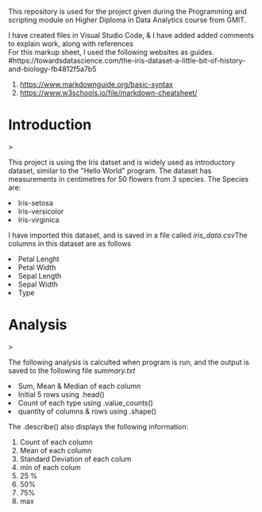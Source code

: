 <p>This repository is used for the project given during the Programming and scripting module on Higher Diploma in Data Analytics course from GMIT.</p>
<p>I have created files in Visual Studio Code, & I have added added comments to explain work, along with references<br>
For this markup sheet, I used the following websites as guides.<br>
#https://towardsdatascience.com/the-iris-dataset-a-little-bit-of-history-and-biology-fb4812f5a7b5
<ol>
<li><a href="#">https://www.markdownguide.org/basic-syntax</a></li>
<li><a href="#">https://www.w3schools.io/file/markdown-cheatsheet/</a></li></p>
</ol>

<H1>Introduction</H1>>
</p>This project is using the Iris datset and is widely used as introductory dataset, similar to the "Hello World" program. The dataset has measurements in centimetres for 50 flowers from 3 species. The Species are:</p>

<li>Iris-setosa</li>
<li>Iris-versicolor</li>
<li>Iris-virginica</li>

<p>I have imported this dataset, and is saved in a file called <em>iris_data.csv</em>The columns in this dataset are as follows</p>
<li>Petal Lenght</li>
<li>Petal Width</li>
<li>Sepal Length</li>
<li>Sepal Width</li>
<li>Type</li>
<H1>Analysis</H1>>

<p>The following analysis is calculted when program is run, and the output is saved to the following file <em>summary.txt</em>
<li>Sum, Mean & Median of each column</li>
<li>Initial 5 rows using .head()</li>
<li>Count of each type using .value_counts()</li>
<li>quantity of columns & rows using .shape()</li>
</p>
<p>The .describe() also displays the following information:
<ol>
<li>Count of each column</li>
<li>Mean of each column</li>
<li>Standard Deviation of each colum</li>
<li>min of each colum</li>
<li>25 %</li>
<li>50%</li>
<li>75%</li>
<li>max</li>
</ol>
<p>